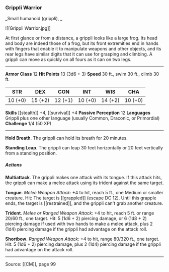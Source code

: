 ### Grippli Warrior
_Small humanoid (grippli), _

![[Grippli Warrior.jpg]]

At first glance or from a distance, a grippli looks like a large frog. Its head and body are indeed those of a frog, but its front extremities end in hands with fingers that enable it to manipulate weapons and other objects, and its rear legs have similar digits that it can use for grasping and climbing. A grippli can move as quickly on all fours as it can on two legs.




---

**Armor Class** 12
**Hit Points** 13 (3d6 + 3)
**Speed** 30 ft., swim 30 ft., climb 30 ft.

| STR     | DEX     | CON     | INT     | WIS     | CHA     |
|---------|---------|---------|---------|---------|---------|
| 10 (+0) | 15 (+2) | 12 (+1) | 10 (+0) | 14 (+2) | 10 (+0) |

**Skills** [[stealth]] +4, [[survival]] +4
**Passive Perception** 12
**Languages** Grippli plus one other language (usually Common, Draconic, or Primordial)
**Challenge** 1/4 (50 XP)

---

**Hold Breath**. The grippli can hold its breath for 20 minutes.

**Standing Leap**. The grippli can leap 30 feet horizontally or 20 feet vertically from a standing position.

##### Actions
**Multiattack**. The grippli makes one attack with its tongue. If this attack hits, the grippli can make a melee attack using its trident against the same target.

**Tongue**. _Melee Weapon Attack:_ +4 to hit, reach 5 ft., one Medium or smaller creature. Hit: The target is [[grappled]] (escape DC 12). Until this grapple ends, the target is [[restrained]], and the grippli can't grab another creature.

**Trident**. _Melee or Ranged Weapon Attack:_ +4 to hit, reach 5 ft. or range 20/60 ft., one target. Hit: 5 (1d6 + 2) piercing damage, or 6 (1d8 + 2) piercing damage if used with two hands to make a melee attack, plus 2 (1d4) piercing damage if the grippli had advantage on the attack roll.

**Shortbow**. _Ranged Weapon Attack:_ +4 to hit, range 80/320 ft., one target. Hit: 5 (1d6 + 2) piercing damage, plus 2 (1d4) piercing damage if the grippli had advantage on the attack roll.


---

Source: [[CM]], page 99